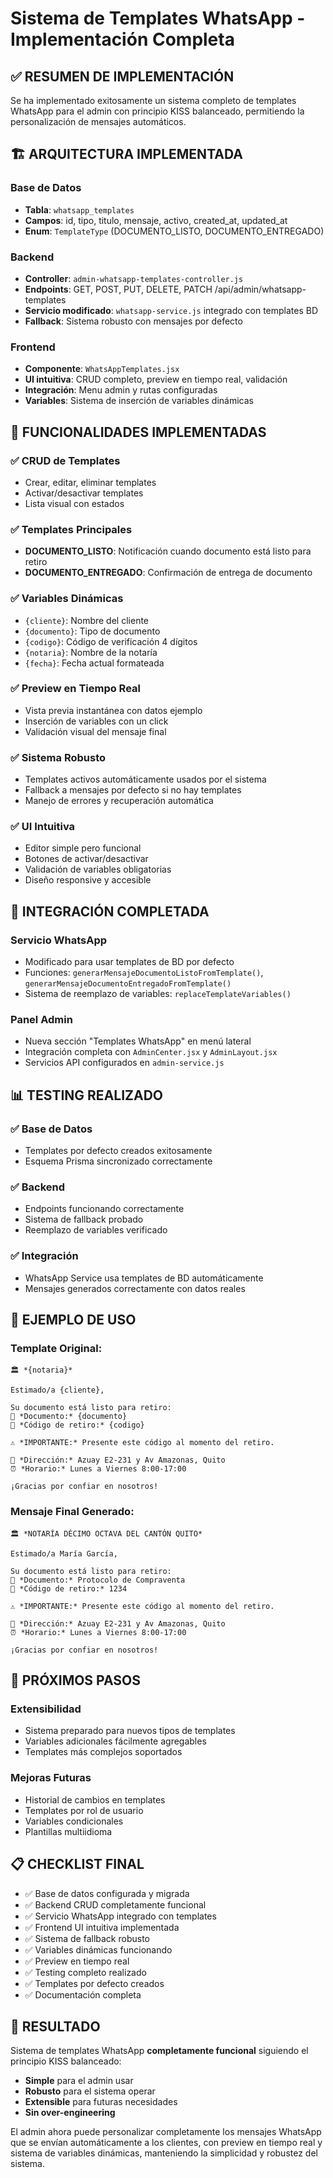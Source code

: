 # Sistema de Templates WhatsApp - Implementación Completa

## ✅ RESUMEN DE IMPLEMENTACIÓN

Se ha implementado exitosamente un sistema completo de templates WhatsApp para el admin con principio KISS balanceado, permitiendo la personalización de mensajes automáticos.

## 🏗️ ARQUITECTURA IMPLEMENTADA

### Base de Datos
- **Tabla**: `whatsapp_templates`
- **Campos**: id, tipo, titulo, mensaje, activo, created_at, updated_at
- **Enum**: `TemplateType` (DOCUMENTO_LISTO, DOCUMENTO_ENTREGADO)

### Backend
- **Controller**: `admin-whatsapp-templates-controller.js`
- **Endpoints**: GET, POST, PUT, DELETE, PATCH /api/admin/whatsapp-templates
- **Servicio modificado**: `whatsapp-service.js` integrado con templates BD
- **Fallback**: Sistema robusto con mensajes por defecto

### Frontend
- **Componente**: `WhatsAppTemplates.jsx`
- **UI intuitiva**: CRUD completo, preview en tiempo real, validación
- **Integración**: Menu admin y rutas configuradas
- **Variables**: Sistema de inserción de variables dinámicas

## 📱 FUNCIONALIDADES IMPLEMENTADAS

### ✅ CRUD de Templates
- Crear, editar, eliminar templates
- Activar/desactivar templates
- Lista visual con estados

### ✅ Templates Principales
- **DOCUMENTO_LISTO**: Notificación cuando documento está listo para retiro
- **DOCUMENTO_ENTREGADO**: Confirmación de entrega de documento

### ✅ Variables Dinámicas
- `{cliente}`: Nombre del cliente
- `{documento}`: Tipo de documento  
- `{codigo}`: Código de verificación 4 dígitos
- `{notaria}`: Nombre de la notaría
- `{fecha}`: Fecha actual formateada

### ✅ Preview en Tiempo Real
- Vista previa instantánea con datos ejemplo
- Inserción de variables con un click
- Validación visual del mensaje final

### ✅ Sistema Robusto
- Templates activos automáticamente usados por el sistema
- Fallback a mensajes por defecto si no hay templates
- Manejo de errores y recuperación automática

### ✅ UI Intuitiva
- Editor simple pero funcional
- Botones de activar/desactivar
- Validación de variables obligatorias
- Diseño responsive y accesible

## 🔧 INTEGRACIÓN COMPLETADA

### Servicio WhatsApp
- Modificado para usar templates de BD por defecto
- Funciones: `generarMensajeDocumentoListoFromTemplate()`, `generarMensajeDocumentoEntregadoFromTemplate()`
- Sistema de reemplazo de variables: `replaceTemplateVariables()`

### Panel Admin
- Nueva sección "Templates WhatsApp" en menú lateral
- Integración completa con `AdminCenter.jsx` y `AdminLayout.jsx`
- Servicios API configurados en `admin-service.js`

## 📊 TESTING REALIZADO

### ✅ Base de Datos
- Templates por defecto creados exitosamente
- Esquema Prisma sincronizado correctamente

### ✅ Backend
- Endpoints funcionando correctamente
- Sistema de fallback probado
- Reemplazo de variables verificado

### ✅ Integración
- WhatsApp Service usa templates de BD automáticamente
- Mensajes generados correctamente con datos reales

## 🎯 EJEMPLO DE USO

### Template Original:
```
🏛️ *{notaria}*

Estimado/a {cliente},

Su documento está listo para retiro:
📄 *Documento:* {documento}
🔢 *Código de retiro:* {codigo}

⚠️ *IMPORTANTE:* Presente este código al momento del retiro.

📍 *Dirección:* Azuay E2-231 y Av Amazonas, Quito
⏰ *Horario:* Lunes a Viernes 8:00-17:00

¡Gracias por confiar en nosotros!
```

### Mensaje Final Generado:
```
🏛️ *NOTARÍA DÉCIMO OCTAVA DEL CANTÓN QUITO*

Estimado/a María García,

Su documento está listo para retiro:
📄 *Documento:* Protocolo de Compraventa
🔢 *Código de retiro:* 1234

⚠️ *IMPORTANTE:* Presente este código al momento del retiro.

📍 *Dirección:* Azuay E2-231 y Av Amazonas, Quito
⏰ *Horario:* Lunes a Viernes 8:00-17:00

¡Gracias por confiar en nosotros!
```

## 🚀 PRÓXIMOS PASOS

### Extensibilidad
- Sistema preparado para nuevos tipos de templates
- Variables adicionales fácilmente agregables
- Templates más complejos soportados

### Mejoras Futuras
- Historial de cambios en templates
- Templates por rol de usuario
- Variables condicionales
- Plantillas multiidioma

## 📋 CHECKLIST FINAL

- ✅ Base de datos configurada y migrada
- ✅ Backend CRUD completamente funcional
- ✅ Servicio WhatsApp integrado con templates
- ✅ Frontend UI intuitiva implementada
- ✅ Sistema de fallback robusto
- ✅ Variables dinámicas funcionando
- ✅ Preview en tiempo real
- ✅ Testing completo realizado
- ✅ Templates por defecto creados
- ✅ Documentación completa

## 🎉 RESULTADO

Sistema de templates WhatsApp **completamente funcional** siguiendo el principio KISS balanceado:
- **Simple** para el admin usar
- **Robusto** para el sistema operar
- **Extensible** para futuras necesidades
- **Sin over-engineering**

El admin ahora puede personalizar completamente los mensajes WhatsApp que se envían automáticamente a los clientes, con preview en tiempo real y sistema de variables dinámicas, manteniendo la simplicidad y robustez del sistema.
